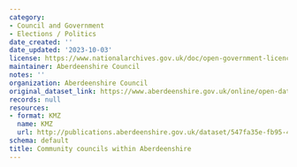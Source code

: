 ```yaml
---
category:
- Council and Government
- Elections / Politics
date_created: ''
date_updated: '2023-10-03'
license: https://www.nationalarchives.gov.uk/doc/open-government-licence/version/3/
maintainer: Aberdeenshire Council
notes: ''
organization: Aberdeenshire Council
original_dataset_link: https://www.aberdeenshire.gov.uk/online/open-data/
records: null
resources:
- format: KMZ
  name: KMZ
  url: http://publications.aberdeenshire.gov.uk/dataset/547fa35e-fb95-49e8-a0a2-281541dbc8a9/resource/a2d0dfbb-5f40-46ed-9a49-8aa45fabf1d6/download/communitycouncilsdata08032023.kmz
schema: default
title: Community councils within Aberdeenshire
---
```

